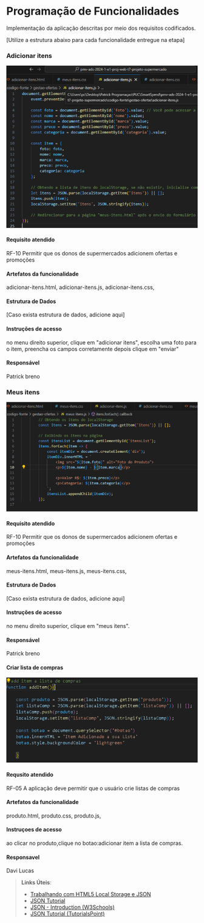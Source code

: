 # Programação de Funcionalidades

Implementação da aplicação descritas por meio dos requisitos codificados. 

[Utilize a estrutura abaixo para cada funcionalidade entregue na etapa]

### Adicionar itens

![Untitled Diagram-Page-1 drawio](https://github.com/ICEI-PUC-Minas-PMV-ADS/pmv-ads-2024-1-e1-proj-web-t7-projeto-supermercado/blob/main/documentos/img/gestaoOfertas-adicionar-item.png)


#### Requisito atendido

RF-10 Permitir que os donos de supermercados adicionem ofertas e promoções


#### Artefatos da funcionalidade

adicionar-itens.html,
adicionar-itens.js,
adicionar-itens.css,


#### Estrutura de Dados

[Caso exista estrutura de dados, adicione aqui]


#### Instruções de acesso

no menu direito superior, clique em "adicionar itens",
escolha uma foto para o item,
preencha os campos corretamente depois clique em "enviar"


#### Responsável

Patrick breno


### Meus itens

![Untitled Diagram-Page-1 drawio](https://github.com/ICEI-PUC-Minas-PMV-ADS/pmv-ads-2024-1-e1-proj-web-t7-projeto-supermercado/blob/main/documentos/img/gestaoOfertas-meus-itens.png)


#### Requisito atendido

RF-10 Permitir que os donos de supermercados adicionem ofertas e promoções


#### Artefatos da funcionalidade

meus-itens.html,
meus-itens.js,
meus-itens.css,


#### Estrutura de Dados

[Caso exista estrutura de dados, adicione aqui]


#### Instruções de acesso

no menu direito superior, clique em "meus itens".


#### Responsável

Patrick breno


#### Criar lista de compras

<img src="img/listacompras.png">

#### Requsito atendido

RF-05	A aplicação deve permitir que o usuário crie listas de compras

#### Artefatos da funcionalidade

produto.html,
produto.css,
produto.js,

#### Instruçoes de acesso

ao clicar no produto,clique no botao:adicionar item a lista de compras.

#### Responsavel 

Davi Lucas

> **Links Úteis**:
> - [Trabalhando com HTML5 Local Storage e JSON](https://www.devmedia.com.br/trabalhando-com-html5-local-storage-e-json/29045)
> - [JSON Tutorial](https://www.w3resource.com/JSON)
> - [JSON - Introduction (W3Schools)](https://www.w3schools.com/js/js_json_intro.asp)
> - [JSON Tutorial (TutorialsPoint)](https://www.tutorialspoint.com/json/index.htm)

